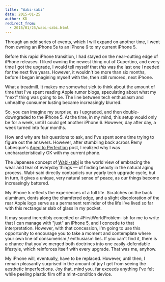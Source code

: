 ```yaml
---
title: "Wabi-sabi"
date: 2015-01-25
author: KD
redirect_from: 
  - 2015/01/25/wabi-sabi.html
---
```


Through an odd series of events, which I will expand on another time, I went from owning an iPhone 5s to an iPhone 6 to my current iPhone 5. 

Before this rapid iPhone transition, I had stayed on the near-cutting edge of iPhone releases. I liked owning the newest thing out of Cupertino, and every time I got the upgrade, I would tell myself that _this_ was the last one I needed for the next five years. However, it wouldn't be more than six months, before I began imagining myself with the, then still rumored, next iPhone. 

What a treadmill. It makes me somewhat sick to think about the amount of time that I've spent reading Apple rumor blogs, speculating about what my "next" thing was going to be. The line between tech enthusiasm and unhealthy consumer lusting became increasingly blurred. 

So, you can imagine my surprise, as I upgraded, and then double-downgraded to the iPhone 5. At the time, in my mind, this setup would only be for a week, until I could get another iPhone 6. However, day after day, a week turned into four months. 

How and why are fair questions to ask, and I've spent some time trying to figure out the answers. However, after stumbling back across Remy Labesque's [Aged to Perfection](http://designmind.frogdesign.com/blog/aged-to-perfection.html) post, I realized why I was uncharacteristically OK with my current phone. 

The Japanese concept of [Wabi-sabi](http://en.wikipedia.org/wiki/Wabi-sabi) is the world view of embracing the wear and tear of everyday things &mdash; of finding beauty in the natural aging process. Wabi-sabi directly contradicts our yearly tech upgrade cycle, but in turn, it gives a unique, very natural sense of peace, as our things become increasingly battered. 

My iPhone 5 reflects the experiences of a full life. Scratches on the back aluminum, dents along the chamfered edge, and a slight discoloration of the rear Apple logo serve as a permanent reminder of the life I've lived so far with this rectangular slab of glass in my pocket. 

It may sound incredibly conceited or #FirstWorldProblem-ish for me to write that I can manage with "just" an iPhone 5, and I concede to that interpretation. However, with that concession, I'm going to use this opportunity to encourage you to take a moment and contemplate where your own line of consumerism / enthusiasm lies. If you can't find it, there is a chance that you've merged both doctrines into one easily-defendable lifestyle, which reinforces itself with every upgrade. That was me, anyhow. 

My iPhone will, eventually, have to be replaced. However, until then, I remain pleasantly surprised in the amount of joy I get from seeing the aesthetic imperfections. Joy that, mind you, far exceeds anything I've felt while peeling plastic film off a mint-condition device. 
